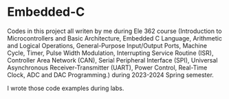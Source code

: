 # Embedded-C
Codes in this project all writen by me during Ele 362 course (Introduction to Microcontrollers and Basic Architecture, Embedded C Language, Arithmetic and Logical Operations, General-Purpose Input/Output Ports, Machine Cycle, Timer, Pulse Width Modulation, Interrupting Service Routine (ISR), Controller Area Network (CAN), Serial Peripheral Interface (SPI), Universal Asynchronous Receiver-Transmitter (UART), Power Control, Real-Time Clock, ADC and DAC Programming.) during 2023-2024 Spring semester. 

I wrote those code examples during labs.
